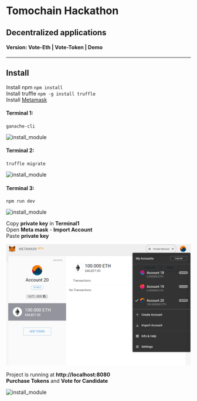 # Tomochain Hackathon

## Decentralized applications

#### Version: Vote-Eth | Vote-Token | Demo
--------------------------------------------------------------------------
## Install
Install npm  `npm install`  
Install truffle  `npm -g install truffle`   
Install [Metamask](https://metamask.io/)
#### Terminal 1:  
    ganache-cli
![install_module](/images/terminal1.png?raw=true)

#### Terminal 2:
    truffle migrate
![install_module](/images/terminal2.png?raw=true)

#### Terminal 3:
    npm run dev  
![install_module](/images/terminal3.png?raw=true)


 Copy **private key** in **Terminal1**  
 Open **Meta mask** - **Import Account**  
 Paste **private key**

 ![install_module](/images/metamask.png?raw=true)

Project is running at **http://localhost:8080**   
**Purchase Tokens** and **Vote for Candidate**  

  ![install_module](/images/demo.png?raw=true)
